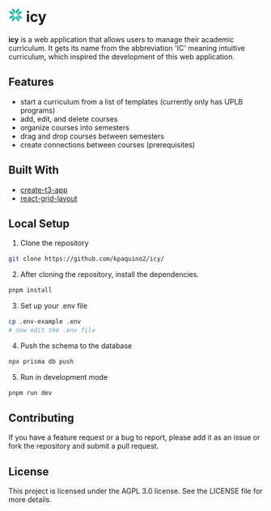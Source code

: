<h1>
  <img src="public/logo.svg" width="28" height="28">
  icy
</h1>

**icy** is a web application that allows users to manage their academic curriculum. It gets its name from the abbreviation 'IC' meaning intuitive curriculum, which inspired the development of this web application.

## Features

- start a curriculum from a list of templates (currently only has UPLB programs)
- add, edit, and delete courses
- organize courses into semesters
- drag and drop courses between semesters
- create connections between courses (prerequisites)

## Built With

- [create-t3-app](https://create.t3.gg/)
- [react-grid-layout](https://github.com/react-grid-layout/react-grid-layout)

## Local Setup

1. Clone the repository

```bash
git clone https://github.com/kpaquino2/icy/
```

2. After cloning the repository, install the dependencies.

```bash
pnpm install
```

3. Set up your .env file

```bash
cp .env-example .env
# now edit the .env file
```

4. Push the schema to the database

```bash
npx prisma db push
```

5. Run in development mode

```bash
pnpm run dev
```

## Contributing

If you have a feature request or a bug to report, please add it as an issue or fork the repository and submit a pull request.

## License

This project is licensed under the AGPL 3.0 license. See the LICENSE file for more details.
